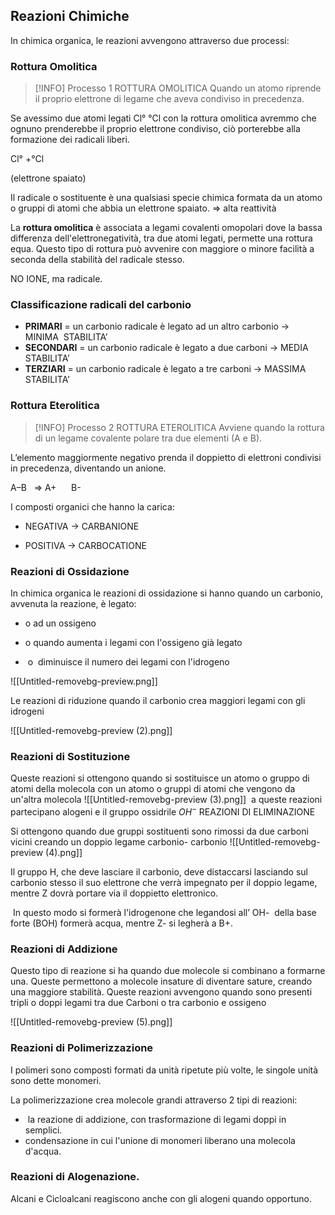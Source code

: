 
## Reazioni Chimiche

In chimica organica, le reazioni avvengono attraverso due processi:

### Rottura Omolitica

> [!INFO] Processo 1
> ROTTURA OMOLITICA
Quando un atomo riprende il proprio elettrone di legame che aveva condiviso in precedenza.

Se avessimo due atomi legati Cl° °Cl con la rottura omolitica avremmo che ognuno prenderebbe il proprio elettrone condiviso, ciò porterebbe alla formazione dei radicali liberi.

Cl° +°Cl 

(elettrone spaiato)

Il radicale o sostituente è una qualsiasi specie chimica formata da un atomo o gruppi di atomi che abbia un elettrone spaiato. ⇒ alta reattività

La **rottura omolitica** è associata a legami covalenti omopolari dove la bassa differenza dell'elettronegatività, tra due atomi legati, permette una rottura equa. Questo tipo di rottura può avvenire con maggiore o minore facilità a seconda della stabilità del radicale stesso.

NO IONE, ma radicale.





### Classificazione radicali del carbonio

- **PRIMARI** = un carbonio radicale è legato ad un altro carbonio → MINIMA  STABILITA’
- **SECONDARI** = un carbonio radicale è legato a due carboni → MEDIA STABILITA’   
- **TERZIARI** = un carbonio radicale è legato a tre carboni → MASSIMA STABILITA’

### Rottura Eterolitica

> [!INFO] Processo 2
> ROTTURA ETEROLITICA
Avviene quando la rottura di un legame covalente polare tra due elementi (A e B).

L’elemento maggiormente negativo prenda il doppietto di elettroni condivisi in precedenza, diventando un anione.

A–B   ⇒ A+      B-

I composti organici che hanno la carica:

- NEGATIVA → CARBANIONE
    
- POSITIVA → CARBOCATIONE
    

 ###  Reazioni di Ossidazione

In chimica organica le reazioni di ossidazione si hanno quando un carbonio, avvenuta la reazione, è legato:

- o ad un ossigeno
    
- o quando aumenta i legami con l'ossigeno già legato
    
-  o  diminuisce il numero dei legami con l'idrogeno 
    

![[Untitled-removebg-preview.png]]

Le reazioni di riduzione quando il carbonio crea maggiori legami con gli idrogeni

![[Untitled-removebg-preview (2).png]]

 ###  Reazioni di Sostituzione

Queste reazioni si ottengono quando si sostituisce un atomo o gruppo di atomi della molecola con un atomo o gruppi di atomi che vengono da un'altra molecola
![[Untitled-removebg-preview (3).png]]
 a queste reazioni partecipano alogeni e il gruppo ossidrile  $OH^-$
REAZIONI DI ELIMINAZIONE

Si ottengono quando due gruppi sostituenti sono rimossi da due carboni vicini creando un doppio legame carbonio- carbonio
![[Untitled-removebg-preview (4).png]]

Il gruppo H, che deve lasciare il carbonio, deve distaccarsi lasciando sul carbonio stesso il suo elettrone che verrà impegnato per il doppio legame, mentre Z dovrà portare via il doppietto elettronico.

 In questo modo si formerà l'idrogenone che legandosi all’ OH-  della base forte (BOH) formerà acqua, mentre Z- si legherà a B+.



 ###  Reazioni di Addizione

Questo tipo di reazione si ha quando due molecole si combinano a formarne una. Queste permettono a molecole insature di diventare sature, creando una maggiore stabilità. Queste reazioni avvengono quando sono presenti  tripli o doppi legami tra due Carboni o tra carbonio e ossigeno 

![[Untitled-removebg-preview (5).png]]
  
 ###  Reazioni di Polimerizzazione

I polimeri sono composti formati da unità ripetute più volte, le singole unità sono dette monomeri. 

La polimerizzazione crea molecole grandi attraverso 2 tipi di reazioni:

-  la reazione di addizione, con trasformazione di legami doppi in semplici. 
- condensazione in cui l'unione di monomeri liberano una molecola d'acqua.

  
  

 ###  Reazioni di Alogenazione.
Alcani e Cicloalcani reagiscono anche con gli alogeni quando opportuno.